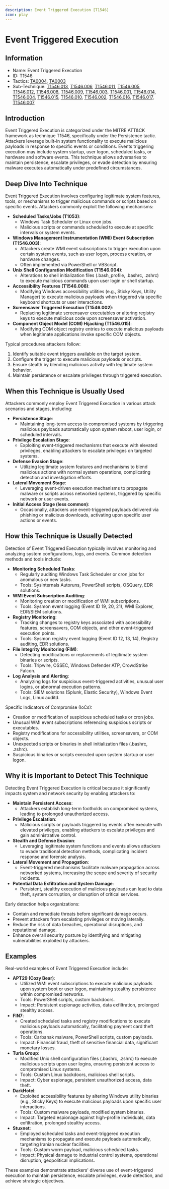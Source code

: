 ```yaml
---
description: Event Triggered Execution [T1546]
icon: play
---
```


# Event Triggered Execution

## Information

* Name: Event Triggered Execution
* ID: T1546
* Tactics: [TA0004](../../ta0004/), [TA0003](../)
* Sub-Technique: [T1546.013](t1546.013.md), [T1546.006](t1546.006.md), [T1546.011](t1546.011.md), [T1546.005](t1546.005.md), [T1546.012](t1546.012.md), [T1546.008](t1546.008.md), [T1546.009](t1546.009.md), [T1546.003](t1546.003.md), [T1546.001](t1546.001.md), [T1546.014](t1546.014.md), [T1546.004](t1546.004.md), [T1546.015](t1546.015.md), [T1546.010](t1546.010.md), [T1546.002](t1546.002.md), [T1546.016](t1546.016.md), [T1546.017](t1546.017.md), [T1546.007](t1546.007.md)

## Introduction

Event Triggered Execution is categorized under the MITRE ATT\&CK framework as technique T1546, specifically under the Persistence tactic. Attackers leverage built-in system functionality to execute malicious payloads in response to specific events or conditions. Events triggering execution may include system startup, user logon, scheduled tasks, or hardware and software events. This technique allows adversaries to maintain persistence, escalate privileges, or evade detection by ensuring malware executes automatically under predefined circumstances.

## Deep Dive Into Technique

Event Triggered Execution involves configuring legitimate system features, tools, or mechanisms to trigger malicious commands or scripts based on specific events. Attackers commonly exploit the following mechanisms:

* **Scheduled Tasks/Jobs (T1053)**:
  * Windows Task Scheduler or Linux cron jobs.
  * Malicious scripts or commands scheduled to execute at specific intervals or system events.
* **Windows Management Instrumentation (WMI) Event Subscription (T1546.003)**:
  * Attackers create WMI event subscriptions to trigger execution upon certain system events, such as user logon, process creation, or hardware changes.
  * Often implemented via PowerShell or VBScript.
* **Unix Shell Configuration Modification (T1546.004)**:
  * Alterations to shell initialization files (.bash\_profile, .bashrc, .zshrc) to execute malicious commands upon user login or shell startup.
* **Accessibility Features (T1546.008)**:
  * Modifying Windows accessibility utilities (e.g., Sticky Keys, Utility Manager) to execute malicious payloads when triggered via specific keyboard shortcuts or user interactions.
* **Screensaver Triggered Execution (T1546.002)**:
  * Replacing legitimate screensaver executables or altering registry keys to execute malicious code upon screensaver activation.
* **Component Object Model (COM) Hijacking (T1546.015)**:
  * Modifying COM object registry entries to execute malicious payloads when legitimate applications invoke specific COM objects.

Typical procedures attackers follow:

1. Identify suitable event triggers available on the target system.
2. Configure the trigger to execute malicious payloads or scripts.
3. Ensure stealth by blending malicious activity with legitimate system behavior.
4. Maintain persistence or escalate privileges through triggered execution.

## When this Technique is Usually Used

Attackers commonly employ Event Triggered Execution in various attack scenarios and stages, including:

* **Persistence Stage**:
  * Maintaining long-term access to compromised systems by triggering malicious payloads automatically upon system reboot, user login, or scheduled intervals.
* **Privilege Escalation Stage**:
  * Exploiting event-triggered mechanisms that execute with elevated privileges, enabling attackers to escalate privileges on targeted systems.
* **Defense Evasion Stage**:
  * Utilizing legitimate system features and mechanisms to blend malicious actions with normal system operations, complicating detection and investigation efforts.
* **Lateral Movement Stage**:
  * Leveraging event-driven execution mechanisms to propagate malware or scripts across networked systems, triggered by specific network or user events.
* **Initial Access Stage (less common)**:
  * Occasionally, attackers use event-triggered payloads delivered via phishing or malicious downloads, activating upon specific user actions or events.

## How this Technique is Usually Detected

Detection of Event Triggered Execution typically involves monitoring and analyzing system configurations, logs, and events. Common detection methods and tools include:

* **Monitoring Scheduled Tasks**:
  * Regularly auditing Windows Task Scheduler or cron jobs for anomalous or new tasks.
  * Tools: Sysinternals Autoruns, PowerShell scripts, OSQuery, EDR solutions.
* **WMI Event Subscription Auditing**:
  * Monitoring creation or modification of WMI subscriptions.
  * Tools: Sysmon event logging (Event ID 19, 20, 21), WMI Explorer, EDR/SIEM solutions.
* **Registry Monitoring**:
  * Tracking changes to registry keys associated with accessibility features, screensavers, COM objects, and other event-triggered execution points.
  * Tools: Sysmon registry event logging (Event ID 12, 13, 14), Registry auditing, EDR solutions.
* **File Integrity Monitoring (FIM)**:
  * Detecting modifications or replacements of legitimate system binaries or scripts.
  * Tools: Tripwire, OSSEC, Windows Defender ATP, CrowdStrike Falcon.
* **Log Analysis and Alerting**:
  * Analyzing logs for suspicious event-triggered activities, unusual user logins, or abnormal execution patterns.
  * Tools: SIEM solutions (Splunk, Elastic Security), Windows Event Logs, Linux auditd.

Specific Indicators of Compromise (IoCs):

* Creation or modification of suspicious scheduled tasks or cron jobs.
* Unusual WMI event subscriptions referencing suspicious scripts or executables.
* Registry modifications for accessibility utilities, screensavers, or COM objects.
* Unexpected scripts or binaries in shell initialization files (.bashrc, .zshrc).
* Suspicious binaries or scripts executed upon system startup or user logon.

## Why it is Important to Detect This Technique

Detecting Event Triggered Execution is critical because it significantly impacts system and network security by enabling attackers to:

* **Maintain Persistent Access**:
  * Attackers establish long-term footholds on compromised systems, leading to prolonged unauthorized access.
* **Privilege Escalation**:
  * Malicious scripts or payloads triggered by events often execute with elevated privileges, enabling attackers to escalate privileges and gain administrative control.
* **Stealth and Defense Evasion**:
  * Leveraging legitimate system functions and events allows attackers to evade traditional detection methods, complicating incident response and forensic analysis.
* **Lateral Movement and Propagation**:
  * Event-triggered mechanisms facilitate malware propagation across networked systems, increasing the scope and severity of security incidents.
* **Potential Data Exfiltration and System Damage**:
  * Persistent, stealthy execution of malicious payloads can lead to data theft, system corruption, or disruption of critical services.

Early detection helps organizations:

* Contain and remediate threats before significant damage occurs.
* Prevent attackers from escalating privileges or moving laterally.
* Reduce the risk of data breaches, operational disruptions, and reputational damage.
* Enhance overall security posture by identifying and mitigating vulnerabilities exploited by attackers.

## Examples

Real-world examples of Event Triggered Execution include:

* **APT29 (Cozy Bear)**:
  * Utilized WMI event subscriptions to execute malicious payloads upon system boot or user logon, maintaining stealthy persistence within compromised networks.
  * Tools: PowerShell scripts, custom backdoors.
  * Impact: Persistent espionage activities, data exfiltration, prolonged stealthy access.
* **FIN7**:
  * Created scheduled tasks and registry modifications to execute malicious payloads automatically, facilitating payment card theft operations.
  * Tools: Carbanak malware, PowerShell scripts, custom payloads.
  * Impact: Financial fraud, theft of sensitive financial data, significant monetary losses.
* **Turla Group**:
  * Modified Unix shell configuration files (.bashrc, .zshrc) to execute malicious scripts upon user logins, ensuring persistent access to compromised Linux systems.
  * Tools: Custom Linux backdoors, malicious shell scripts.
  * Impact: Cyber espionage, persistent unauthorized access, data theft.
* **DarkHotel**:
  * Exploited accessibility features by altering Windows utility binaries (e.g., Sticky Keys) to execute malicious payloads upon specific user interactions.
  * Tools: Custom malware payloads, modified system binaries.
  * Impact: Targeted espionage against high-profile individuals, data exfiltration, prolonged stealthy access.
* **Stuxnet**:
  * Employed scheduled tasks and event-triggered execution mechanisms to propagate and execute payloads automatically, targeting Iranian nuclear facilities.
  * Tools: Custom worm payload, malicious scheduled tasks.
  * Impact: Physical damage to industrial control systems, operational disruption, geopolitical implications.

These examples demonstrate attackers' diverse use of event-triggered execution to maintain persistence, escalate privileges, evade detection, and achieve strategic objectives.
